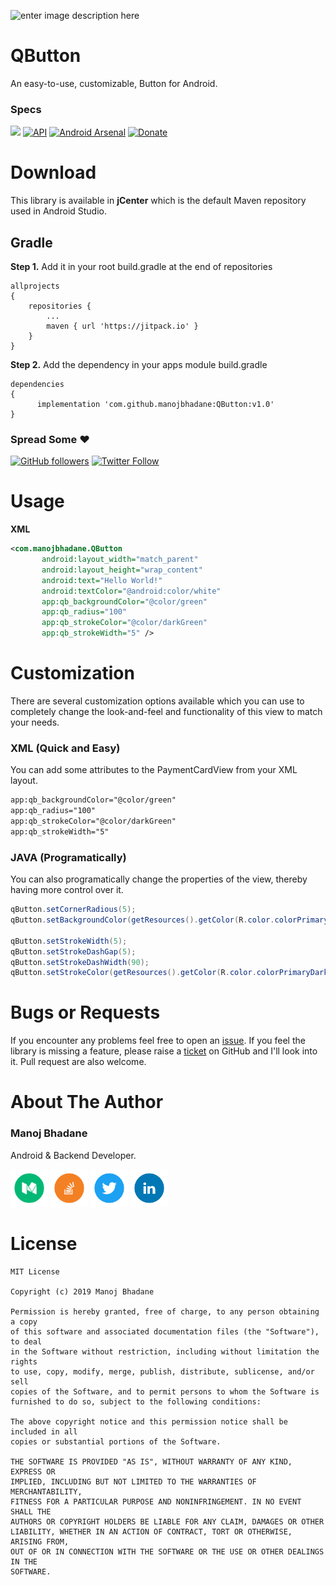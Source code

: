 ![enter image description here](https://raw.githubusercontent.com/manojbhadane/QButton/master/qbutton_banner.png?token=AKPddlQNgRZT1DbSR_pBUSw70a1Yrrzcks5cUIfvwA%3D%3D)

# QButton
An easy-to-use, customizable, Button for Android.


### Specs
[![](https://jitpack.io/v/manojbhadane/QButton.svg)](https://jitpack.io/#manojbhadane/QButton)
[![API](https://img.shields.io/badge/API-15%2B-orange.svg?style=flat)](https://android-arsenal.com/api?level=15) 
[![Android Arsenal](https://img.shields.io/badge/Android%20Arsenal-Payment%20Card%20View-brightgreen.svg?style=plastic)](https://android-arsenal.com/details/1/7417)
[![Donate](https://img.shields.io/badge/Donate-PayPal-blue.svg)](https://paypal.me/manojbhadane)
<!---[![License](https://img.shields.io/badge/License-Apache%202.0-blue.svg)](https://opensource.org/licenses/Apache-2.0) -->

# Download

This library is available in **jCenter** which is the default Maven repository used in Android Studio.

## Gradle 
**Step 1.** Add it in your root build.gradle at the end of repositories
```
allprojects 
{
	repositories {
		...
		maven { url 'https://jitpack.io' }
	}
}
```

**Step 2.** Add the dependency in your apps module build.gradle
```
dependencies 
{
	  implementation 'com.github.manojbhadane:QButton:v1.0'
}
```

### Spread Some :heart:
[![GitHub followers](https://img.shields.io/github/followers/manojbhadane.svg?style=social&label=Follow)](https://github.com/manojbhadane)  [![Twitter Follow](https://img.shields.io/twitter/follow/manojbhadane.svg?style=social)](https://twitter.com/Manoj_bhadane) 


# Usage
**XML**
```xml
<com.manojbhadane.QButton
       android:layout_width="match_parent"
       android:layout_height="wrap_content"
       android:text="Hello World!"
       android:textColor="@android:color/white"
       app:qb_backgroundColor="@color/green"
       app:qb_radius="100"
       app:qb_strokeColor="@color/darkGreen"
       app:qb_strokeWidth="5" />
``` 


# Customization

There are several customization options available which you can use to completely change the look-and-feel and functionality of this view to match your needs.

### XML (Quick and Easy)

You can add some attributes to the PaymentCardView from your XML layout.

```xml
app:qb_backgroundColor="@color/green"
app:qb_radius="100"
app:qb_strokeColor="@color/darkGreen"
app:qb_strokeWidth="5"
```

### JAVA (Programatically)

You can also programatically change the properties of the view, thereby having more control over it.

```java
qButton.setCornerRadious(5);
qButton.setBackgroundColor(getResources().getColor(R.color.colorPrimary));

qButton.setStrokeWidth(5);
qButton.setStrokeDashGap(5);
qButton.setStrokeDashWidth(90);
qButton.setStrokeColor(getResources().getColor(R.color.colorPrimaryDark));
```

# Bugs or Requests

If you encounter any problems feel free to open an [issue](https://github.com/manojbhadane/QButton/issues/new?assignees=&labels=&template=bug_report.md). If you feel the library is missing a feature, please raise a [ticket](https://github.com/manojbhadane/QButton/issues/new?assignees=&labels=&template=feature_request.md) on GitHub and I'll look into it. Pull request are also welcome. 


# About The Author

### Manoj Bhadane

Android & Backend Developer.


<a href="https://medium.com/@manojbhadane"><img src="https://github.com/manojbhadane/Social-Icons/blob/master/medium-icon.png?raw=true" width="60"></a>
<a href="https://stackoverflow.com/users/4034678/manoj-bhadane"><img src="https://github.com/manojbhadane/Social-Icons/blob/master/stackoverflow-icon.png?raw=true" width="60"></a>
<a href="https://twitter.com/Manoj_bhadane"><img src="https://github.com/manojbhadane/Social-Icons/blob/master/twitter-icon.png?raw=true" width="60"></a>
<a href="https://in.linkedin.com/in/manojbhadane"><img src="https://github.com/manojbhadane/Social-Icons/blob/master/linkedin-icon.png?raw=true" width="60"></a>

# License

```
MIT License

Copyright (c) 2019 Manoj Bhadane

Permission is hereby granted, free of charge, to any person obtaining a copy
of this software and associated documentation files (the "Software"), to deal
in the Software without restriction, including without limitation the rights
to use, copy, modify, merge, publish, distribute, sublicense, and/or sell
copies of the Software, and to permit persons to whom the Software is
furnished to do so, subject to the following conditions:

The above copyright notice and this permission notice shall be included in all
copies or substantial portions of the Software.

THE SOFTWARE IS PROVIDED "AS IS", WITHOUT WARRANTY OF ANY KIND, EXPRESS OR
IMPLIED, INCLUDING BUT NOT LIMITED TO THE WARRANTIES OF MERCHANTABILITY,
FITNESS FOR A PARTICULAR PURPOSE AND NONINFRINGEMENT. IN NO EVENT SHALL THE
AUTHORS OR COPYRIGHT HOLDERS BE LIABLE FOR ANY CLAIM, DAMAGES OR OTHER
LIABILITY, WHETHER IN AN ACTION OF CONTRACT, TORT OR OTHERWISE, ARISING FROM,
OUT OF OR IN CONNECTION WITH THE SOFTWARE OR THE USE OR OTHER DEALINGS IN THE
SOFTWARE.
```



